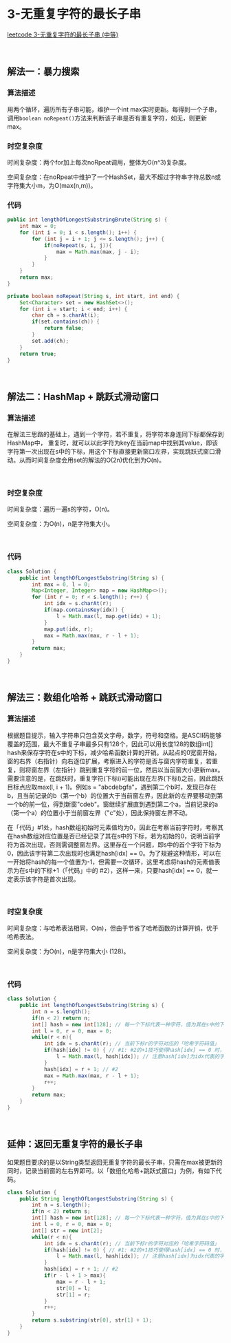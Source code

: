 # 3-无重复字符的最长子串

[leetcode 3-无重复字符的最长子串 (中等)](https://leetcode-cn.com/problems/longest-substring-without-repeating-characters/)

<br />

## 解法一：暴力搜索

### 算法描述

用两个循环，遍历所有子串可能，维护一个int max实时更新。每得到一个子串，调用`boolean noRepeat()`方法来判断该子串是否有重复字符，如无，则更新max。

### 时空复杂度

时间复杂度：两个for加上每次noRpeat调用，整体为O(n^3)复杂度。

空间复杂度：在noRpeat中维护了一个HashSet，最大不超过字符串字符总数n或字符集大小m，为O(max(n,m))。

### 代码

```java
public int lengthOfLongestSubstringBrute(String s) {
    int max = 0;
    for (int i = 0; i < s.length(); i++) {
        for (int j = i + 1; j <= s.length(); j++) {
            if(noRepeat(s, i, j)){
                max = Math.max(max, j - i);
            }
        }
    }
    return max;
}

private boolean noRepeat(String s, int start, int end) {
    Set<Character> set = new HashSet<>();
    for (int i = start; i < end; i++) {
        char ch = s.charAt(i);
        if(set.contains(ch)) {
            return false;
        }
        set.add(ch);
    }
    return true;
}
```

<br />

## 解法二：HashMap + 跳跃式滑动窗口

### 算法描述

在解法三思路的基础上，遇到一个字符，若不重复，将字符本身连同下标都保存到HashMap中， 重复时，就可以以此字符为key在当前map中找到其value，即该字符第一次出现在s中的下标，用这个下标直接更新窗口左界，实现跳跃式窗口滑动。从而时间复杂度会用set的解法的O(2n)优化到为O(n)。

<br />

### 时空复杂度

时间复杂度：遍历一遍s的字符，O(n)。

空间复杂度：为O(n)，n是字符集大小。

<br />

### 代码

```java
class Solution {
    public int lengthOfLongestSubstring(String s) {
        int max = 0, l = 0;
        Map<Integer, Integer> map = new HashMap<>();
        for (int r = 0; r < s.length(); r++) {
            int idx = s.charAt(r);
            if(map.containsKey(idx)) {
                l = Math.max(l, map.get(idx) + 1);
            }
            map.put(idx, r);
            max = Math.max(max, r - l + 1);
        }
        return max;
    }
}
```

<br />

## 解法三：数组化哈希 + 跳跃式滑动窗口

### 算法描述

根据题目提示，输入字符串只包含英文字母，数字，符号和空格。是ASCII码能够覆盖的范围，最大不重复子串最多只有128个，因此可以用长度128的数组int[] hash来保存字符在s中的下标，减少哈希函数计算的开销。从起点的0宽窗开始，窗的右界（右指针）向右逐位扩展，考察进入的字符是否与窗内字符重复，若重复，则将窗左界（左指针）跳到重复字符的前一位，然后以当前窗大小更新max。 需要注意的是，在跳跃时，重复字符(下标i)可能出现在左界(下标l)之前，因此跳跃目标点应取max(l, i + 1)。例如s = "abcdebgfa"，遇到第二个b时，发现已存在b，且当前记录的b（第一个b）的位置大于当前窗左界，因此新的左界要移动到第一个b的前一位，得到新窗"cdeb"。窗继续扩展直到遇到第二个a，当前记录的a（第一个a）的位置小于当前窗左界（"c"处），因此保持窗左界不动。



在「代码」#1处，hash数组初始时元素值均为0，因此在考察当前字符时，考察其在hash数组对应位置是否已经记录了其在s中的下标，若为初始的0，说明当前字符为首次出现，否则需调整窗左界。这里存在一个问题，即s中的首个字符下标为0，因此该字符第二次出现时也满足hash[idx] == 0。为了规避这种情形，可以在一开始将hash的每一个值置为-1，但需要一次循环，这里考虑将hash的元素值表示为在s中的下标+1（「代码」中的 #2），这样一来，只要hash[idx] == 0，就一定表示该字符是首次出现。

<br />

### 时空复杂度

时间复杂度：与哈希表法相同，O(n)，但由于节省了哈希函数的计算开销，优于哈希表法。

空间复杂度：为O(n)，n是字符集大小 (128)。

<br />

### 代码

```java
class Solution {
    public int lengthOfLongestSubstring(String s) {
        int n = s.length();
        if(n < 2) return n;
        int[] hash = new int[128]; // 每一个下标代表一种字符，值为其在s中的下标+1
        int l = 0, r = 0, max = 0;
        while(r < n){
            int idx = s.charAt(r); // 当前下标r的字符对应的「哈希字符码值」
            if(hash[idx] != 0) { // #1: #2的+1技巧使得hash[idx] == 0 时，当前字符一定是第一次出现
                l = Math.max(l, hash[idx]); // 注意hash[idx]为idx代表的字符在s中的下标+1
            }
            hash[idx] = r + 1; // #2
            max = Math.max(max, r - l + 1);
            r++;
        }
        return max;
    }
}
```

<br />

## 延伸：返回无重复字符的最长子串

如果题目要求的是以String类型返回无重复字符的最长子串，只需在max被更新的同时，记录当前窗的左右界即可。以「数组化哈希+跳跃式窗口」为例，有如下代码。

```java
class Solution {
    public String lengthOfLongestSubstring(String s) {
        int n = s.length();
        if(n < 2) return s;
        int[] hash = new int[128]; // 每一个下标代表一种字符，值为其在s中的下标+1
        int l = 0, r = 0, max = 0;
        int[] str = new int[2];
        while(r < n){
            int idx = s.charAt(r); // 当前下标r的字符对应的「哈希字符码值」
            if(hash[idx] != 0) { // #1: #2的+1技巧使得hash[idx] == 0 时，当前字符一定是第一次出现
                l = Math.max(l, hash[idx]); // 注意hash[idx]为idx代表的字符在s中的下标+1
            }
            hash[idx] = r + 1; // #2
            if(r - l + 1 > max){
                max = r - l + 1;
                str[0] = l;
                str[1] = r;
            }
            r++;
        }
        return s.substring(str[0], str[1] + 1);
    }
}
```
